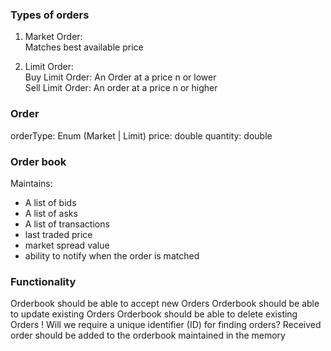 ### Types of orders

1. Market Order:  
   Matches best available price

2. Limit Order:  
   Buy Limit Order: An Order at a price n or lower  
   Sell Limit Order: An order at a price n or higher

### Order

orderType: Enum (Market | Limit)
price: double
quantity: double

### Order book

Maintains:

- A list of bids
- A list of asks
- A list of transactions
- last traded price
- market spread value
- ability to notify when the order is matched

### Functionality

Orderbook should be able to accept new Orders
Orderbook should be able to update existing Orders
Orderbook should be able to delete existing Orders
! Will we require a unique identifier (ID) for finding orders?
Received order should be added to the orderbook maintained in the memory
